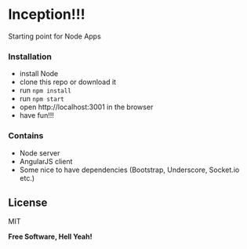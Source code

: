 # Inception!!!

Starting point for Node Apps

### Installation
  - install Node
  - clone this repo or download it
  - run `npm install`
  - run `npm start`
  - open http://localhost:3001 in the browser
  - have fun!!!

### Contains
  - Node server
  - AngularJS client
  - Some nice to have dependencies (Bootstrap, Underscore, Socket.io etc.)

License
----

MIT

**Free Software, Hell Yeah!**

